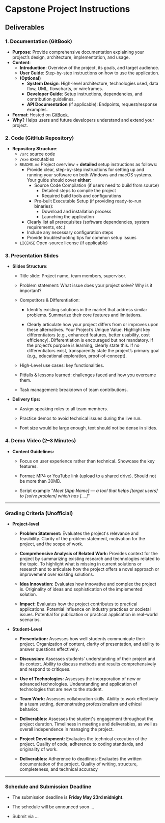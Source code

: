 
# Capstone Project Instructions

## Deliverables

### **1. Documentation (GitBook)**  
- **Purpose**: Provide comprehensive documentation explaining your project’s design, architecture, implementation, and usage.  
- **Content**:  
  - **Introduction**: Overview of the project, its goals, and target audience.  
  - **User Guide**: Step-by-step instructions on how to use the application.  
  - **(Optional)**
	  - **System Design**: High-level architecture, technologies used, data flow, UML, flowcharts, or wireframes.  
	  - **Developer Guide**: Setup instructions, dependencies, and contribution guidelines.  
	  - **API Documentation** (if applicable): Endpoints, request/response examples.  
- **Format**: Hosted on [GitBook](https://www.gitbook.com/).  
- **Why?** Helps users and future developers understand and extend your project.  

### **2. Code (GitHub Repository)**
- **Repository Structure**:  
	- `/src` source code
    - `/exe` executables 
	- `README.md` Project overview + **detailed** setup instructions as follows: 
        - Provide clear, step-by-step instructions for setting up and running your software on both Windows and macOS systems. Your guide should cover **either**:
            - Source Code Compilation (if users need to build from source)
                - Detailed steps to compile the project
                - Required build tools and configurations
            - Pre-built Executable Setup (if providing ready-to-run binaries):
                - Download and installation process
                - Launching the application
        - Clearly list all prerequisites (software dependencies, system requirements, etc.)
        - Include any necessary configuration steps
        - Provide troubleshooting tips for common setup issues
	- `LICENSE` Open-source license (if applicable)

### **3. Presentation Slides**

- **Slides Structure:**

	- Title slide: Project name, team members, supervisor.

	- Problem statement: What issue does your project solve? Why is it important?

	- Competitors & Differentiation:

		- Identify existing solutions in the market that address similar problems. Summarize their core features and limitations.

		- Clearly articulate how your project differs from or improves upon these alternatives. Your Project’s Unique Value. Highlight key differentiators (e.g., enhanced features, better usability, cost efficiency). Differentiation is encouraged but not mandatory. If the project’s purpose is learning, clearly state this. If no differentiators exist, transparently state the project’s primary goal (e.g., educational exploration, proof-of-concept).

	- High-Level use cases: key functionalities.

	- Pitfalls & lessons learned: challenges faced and how you overcame them.

	- Task management: breakdown of team contributions.

- **Delivery tips:**

	- Assign speaking roles to all team members.

	- Practice demos to avoid technical issues during the live run.

	- Font size would be large enough, text should not be dense in slides. 


### **4. Demo Video (2–3 Minutes)**

- **Content Guidelines:**

	- Focus on user experience rather than technical. Showcase the key features.

	- Format: MP4 or YouTube link (upload to a shared drive). Should not be more than 30MB.

	- Script example "_Meet [App Name] — a tool that helps [target users] to [solve problem] which has [....]_"

---

### **Grading Criteria (Unofficial)**

- **Project-level**

    - **Problem Statement:** Evaluates the project's relevance and feasibility. Clarity of the problem statement, motivation for the project, and the scope of work.
    
    - **Comprehensive Analysis of Related Work:** Provides context for the project by summarizing existing research and technologies related to the topic. To highlight what is missing in current solutions or research and to articulate how the project offers a novel approach or improvement over existing solutions.
    
    - **Idea Innovation:** Evaluates how innovative and complex the project is. Originality of ideas and sophistication of the implemented solution.
    
    - **Impact:** Evaluates how the project contributes to practical applications. Potential influence on industry practices or societal issues. Potential for publication or practical application in real-world scenarios.

- **Student-Level**

    - **Presentation:** Assesses how well students communicate their project. Organization of content, clarity of presentation, and ability to answer questions effectively.
    
    - **Discussion:** Assesses students' understanding of their project and its context. Ability to discuss methods and results comprehensively and respond to critiques.
    
    - **Use of Technologies:** Assesses the incorporation of new or advanced technologies. Understanding and application of technologies that are new to the student.

    - **Team Work:** Assesses collaboration skills. Ability to work effectively in a team setting, demonstrating professionalism and ethical behavior.
    
    - **Deliverables:** Assesses the student's engagement throughout the project duration. Timeliness in meetings and deliverables, as well as overall independence in managing the project.
    
    - **Project Development:** Evaluates the technical execution of the project. Quality of code, adherence to coding standards, and originality of work.
    
    - **Deliverables:** Adherence to deadlines: Evaluates the written documentation of the project. Quality of writing, structure, completeness, and technical accuracy

--- 

### **Schedule and Submission Deadline**

- The submission deadline is **Friday May 23rd midnight**.

- The schedule will be announced soon ...
    <!-- - Time availability for dissertation 
        - Sat 14 June (Except Math/Comp Math 304, Comp 301)
        - Sun 15 June (Except Phy/Comp Phy 472)
        - Mon 16 June
        - Tue 17 June
        - Wed 18 June
        - Thu 19 June -->

-  Submit via ... 